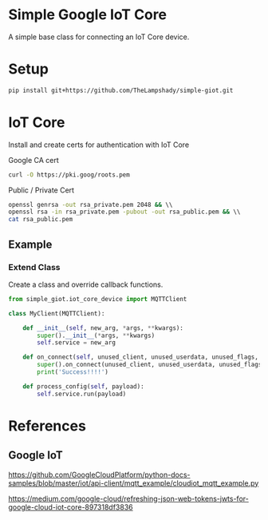 # Simple Google IoT Core 
A simple base class for connecting an IoT Core device.

# Setup
```bash
pip install git+https://github.com/TheLampshady/simple-giot.git
```

# IoT Core
Install and create certs for authentication with IoT Core

Google CA cert
```bash
curl -O https://pki.goog/roots.pem 
```

Public / Private Cert
```bash
openssl genrsa -out rsa_private.pem 2048 && \\
openssl rsa -in rsa_private.pem -pubout -out rsa_public.pem && \\
cat rsa_public.pem
```

## Example

### Extend Class
Create a class and override callback functions.

```python
from simple_giot.iot_core_device import MQTTClient

class MyClient(MQTTClient):

    def __init__(self, new_arg, *args, **kwargs):
        super().__init__(*args, **kwargs)
        self.service = new_arg

    def on_connect(self, unused_client, unused_userdata, unused_flags, rc):
        super().on_connect(unused_client, unused_userdata, unused_flags, rc)
        print('Success!!!!')

    def process_config(self, payload):
        self.service.run(payload)
```

# References

## Google IoT
https://github.com/GoogleCloudPlatform/python-docs-samples/blob/master/iot/api-client/mqtt_example/cloudiot_mqtt_example.py

https://medium.com/google-cloud/refreshing-json-web-tokens-jwts-for-google-cloud-iot-core-897318df3836

